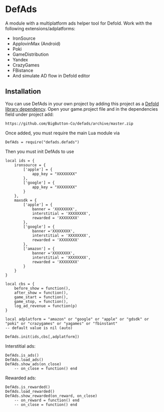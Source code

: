 # DefAds
A module with a multiplatform ads helper tool for Defold.
Work with the following extensions/adplatforms:
- IronSource
- ApplovinMax (Android)
- Poki
- GameDistribution
- Yandex
- CrazyGames
- FBistance
- And simulate AD flow in Defold editor


## Installation
You can use DefAds in your own project by adding this project as a [Defold library dependency](http://www.defold.com/manuals/libraries/). Open your game.project file and in the dependencies field under project add:

	https://github.com/BigButton-Co/defads/archive/master.zip
  
Once added, you must require the main Lua module via

```
DefAds = require("defads.defads")
```
Then you must init DefAds to use
```
local ids = {
	ironsource = {
		['apple'] = {
			app_key = "XXXXXXXX"
		},
		['google'] = {
			app_key = "XXXXXXXX"
		}
	},
	maxsdk = {
		['apple'] = {
			banner = 'XXXXXXXX',
			interstitial = 'XXXXXXXX',
			rewarded = 'XXXXXXXX'
		},
		['google'] = {
			banner ='XXXXXXXX',
			interstitial = 'XXXXXXXX',
			rewarded = 'XXXXXXXX'
		},
		['amazon'] = {
			banner ='XXXXXXXX',
			interstitial = 'XXXXXXXX',
			rewarded = 'XXXXXXXX'
		}
	}
}

local cbs = { 
	before_show = function(), 
	after_show = function(), 
	game_start = function(), 
	game_stop, = function(),
	log_ad_revenue = function(p)
}

local adplatform = "amazon" or "google" or "apple" or "gdsdk" or "poki" or "crazygames" or "yagames" or "fbinstant"
-- default value is nil (auto)

DefAds.init(ids,cbs[,adplatform])
```
Interstitial ads:
```
DefAds.is_ads()
DefAds.load_ads()
DefAds.show_ads(on_close)
	-- on_close = function() end
```
Rewarded ads:
```
DefAds.is_rewarded()
DefAds.load_rewarded()
DefAds.show_rewarded(on_reward, on_close)
	-- on_reward = function() end
	-- on_close = function() end
```

